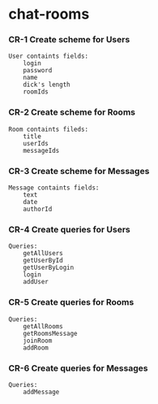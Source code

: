 # chat-rooms

### CR-1 Create scheme for Users
	User containts fields:
		login
		password
		name
		dick's length
		roomIds
	
### CR-2 Create scheme for Rooms
	Room containts fileds:
		title
		userIds
		messageIds
		
### CR-3 Create scheme for Messages
	Message containts fields:
		text
		date
		authorId
		
### CR-4 Create queries for Users
	Queries:
		getAllUsers
		getUserById
		getUserByLogin
		login
		addUser
		
### CR-5 Create queries for Rooms
	Queries:
		getAllRooms
		getRoomsMessage
		joinRoom
		addRoom
		
### CR-6 Create queries for Messages
	Queries:
		addMessage